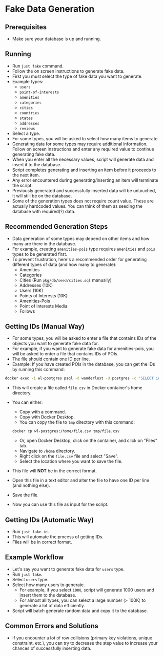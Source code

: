 # Fake Data Generation

## Prerequisites

- Make sure your database is up and running.

## Running

- Run `just fake` command.
- Follow the on screen instructions to generate fake data.
- First you must select the type of fake data you want to generate.
- Example types:
  - `users`
  - `point-of-interests`
  - `amenities`
  - `categories`
  - `cities`
  - `countries`
  - `states`
  - `addresses`
  - `reviews`
- Select a type.
- For some types, you will be asked to select how many items to generate.
- Generating data for some types may require additional information. Follow on screen instructions and enter any required value to continue generating fake data.
- When you enter all the necessary values, script will generate data and insert it to the database.
- Script completes generating and inserting an item before it proceeds to the next item.
- Any error encountered during generating/inserting an item will terminate the script.
- Previously generated and successfully inserted data will be untouched, it will still be on the database.
- Some of the generation types does not require count value. These are actually hardcoded values. You can think of them as seeding the database with required(?) data.

## Recommended Generation Steps

- Data generation of some types may depend on other items and how many are there in the database.
- For example, creating `amenities-pois` type requires `amenities` and `pois` types to be generated first.
- To prevent frustration, here's a recommended order for generating different types of data (and how many to generate):
  - Amenities
  - Categories
  - Cities (Run `pkg/db/seed/cities.sql` manually)
  - Addresses (10K)
  - Users (10K)
  - Points of Interests (10K)
  - Amenities-Pois
  - Point of Interests Media
  - Follows

## Getting IDs (Manual Way)

- For some types, you will be asked to enter a file that contains IDs of the objects you want to generate fake data for.
- For example, if you want to generate fake data for amenities-pois, you will be asked to enter a file that contains IDs of POIs.
- The file should contain one ID per line.
- Example: If you have created POIs in the database, you can get the IDs by running this command:

```bash
docker exec -i wl-postgres psql -d wanderlust -U postgres -c "SELECT id FROM pois" --csv -o /home/file.csv
```

- This will create a file called `file.csv` in Docker container's home directory.
- You can either:

  - Copy with a command.
  - Copy with Docker Desktop.
  - You can copy the file to `tmp` directory with this command:

  ```bash
  docker cp wl-postgres:/home/file.csv tmp/file.csv
  ```

  - Or, open Docker Desktop, click on the container, and click on "Files" tab.
  - Navigate to `/home` directory.
  - Right click on the `file.csv` file and select "Save".
  - Select the location where you want to save the file.

- This file will **NOT** be in the correct format.
- Open this file in a text editor and alter the file to have one ID per line (and nothing else).
- Save the file.
- Now you can use this file as input for the script.

## Getting IDs (Automatic Way)

- Run `just fake-id`.
- This will automate the process of getting IDs.
- Files will be in correct format.

## Example Workflow

- Let's say you want to generate fake data for `users` type.
- Run `just fake`.
- Select `users` type.
- Select how many users to generate.
  - For example, if you select `1000`, script will generate 1000 users and insert them to the database.
  - For almost all types, you can select a large number (> 100K) to generate a lot of data efficiently.
- Script will batch generate random data and copy it to the database.

## Common Errors and Solutions

- If you encounter a lot of row collisions (primary key violations, unique constraint, etc.), you can try to decrease the step value to increase your chances of successfully inserting data.
